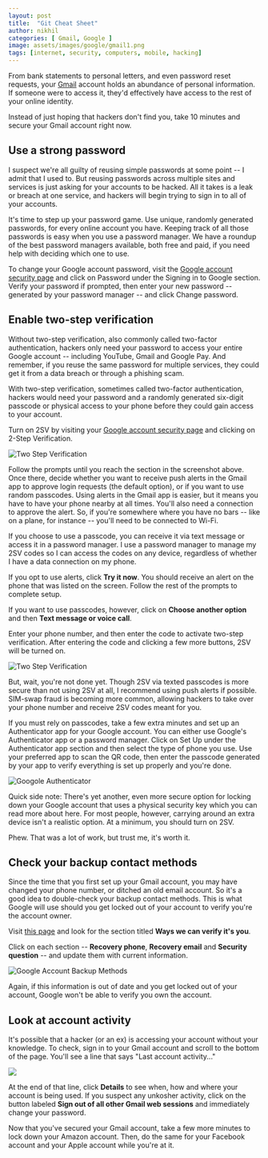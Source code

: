 ```yaml
---
layout: post
title:  "Git Cheat Sheet"
author: nikhil
categories: [ Gmail, Google ]
image: assets/images/google/gmail1.png
tags: [internet, security, computers, mobile, hacking]
---
```


From bank statements to personal letters, and even password reset requests, your <a href="https://mail.google.com/" target="_blank">Gmail</a> account holds an abundance of personal information. If someone were to access it, they'd effectively have access to the rest of your online identity.  

Instead of just hoping that hackers don't find you, take 10 minutes and secure your Gmail account right now.  

## Use a strong password
I suspect we're all guilty of reusing simple passwords at some point -- I admit that I used to. But reusing passwords across multiple sites and services is just asking for your accounts to be hacked. All it takes is a leak or breach at one service, and hackers will begin trying to sign in to all of your accounts.  

It's time to step up your password game. Use unique, randomly generated passwords, for every online account you have. Keeping track of all those passwords is easy when you use a password manager. We have a roundup of the best password managers available, both free and paid, if you need help with deciding which one to use.  

To change your Google account password, visit the <a href="https://myaccount.google.com/security" target="_blank">Google account security page</a> and click on Password under the Signing in to Google section. Verify your password if prompted, then enter your new password -- generated by your password manager -- and click Change password.

## Enable two-step verification

Without two-step verification, also commonly called two-factor authentication, hackers only need your password to access your entire Google account -- including YouTube, Gmail and Google Pay. And remember, if you reuse the same password for multiple services, they could get it from a data breach or through a phishing scam.  

With two-step verification, sometimes called two-factor authentication, hackers would need your password and a randomly generated six-digit passcode or physical access to your phone before they could gain access to your account.  

Turn on 2SV by visiting your <a href="https://myaccount.google.com/security" target="_blank">Google account security page</a> and clicking on 2-Step Verification.  

<img src="/assets/images/google/two_factor_authentication.png" alt="Two Step Verification" title="Two Step Verification" />

Follow the prompts until you reach the section in the screenshot above. Once there, decide whether you want to receive push alerts in the Gmail app to approve login requests (the default option), or if you want to use random passcodes. Using alerts in the Gmail app is easier, but it means you have to have your phone nearby at all times. You'll also need a connection to approve the alert. So, if you're somewhere where you have no bars -- like on a plane, for instance -- you'll need to be connected to Wi-Fi.  

If you choose to use a passcode, you can receive it via text message or access it in a password manager. I use a password manager to manage my 2SV codes so I can access the codes on any device, regardless of whether I have a data connection on my phone.  

If you opt to use alerts, click **Try it now**. You should receive an alert on the phone that was listed on the screen. Follow the rest of the prompts to complete setup.  

If you want to use passcodes, however, click on **Choose another option** and then **Text message or voice call**.  

Enter your phone number, and then enter the code to activate two-step verification. After entering the code and clicking a few more buttons, 2SV will be turned on.  

<img src="/assets/images/google/choose_option.png" alt="Two Step Verification" title="Two Step Verification" />

But, wait, you're not done yet. Though 2SV via texted passcodes is more secure than not using 2SV at all, I recommend using push alerts if possible. SIM-swap fraud is becoming more common, allowing hackers to take over your phone number and receive 2SV codes meant for you.  

If you must rely on passcodes, take a few extra minutes and set up an Authenticator app for your Google account. You can either use Google's Authenticator app or a password manager. Click on Set Up under the Authenticator app section and then select the type of phone you use. Use your preferred app to scan the QR code, then enter the passcode generated by your app to verify everything is set up properly and you're done.  

<img src="/assets/images/google/authenticator.png" alt="Googole Authenticator" title="Google Authenticator" />

Quick side note: There's yet another, even more secure option for locking down your Google account that uses a physical security key which you can read more about here. For most people, however, carrying around an extra device isn't a realistic option. At a minimum, you should turn on 2SV.  

Phew. That was a lot of work, but trust me, it's worth it.   

## Check your backup contact methods
Since the time that you first set up your Gmail account, you may have changed your phone number, or ditched an old email account. So it's a good idea to double-check your backup contact methods. This is what Google will use should you get locked out of your account to verify you're the account owner. 

Visit <a href="https://myaccount.google.com/u/1/security" target="_blank">this page</a> and look for the section titled **Ways we can verify it's you**.   

Click on each section -- **Recovery phone**, **Recovery email** and **Security question** -- and update them with current information. 

<img src="/assets/images/google/backup_google.png" alt="Google Account Backup Methods" title="Google Account Backup Methods"/>

Again, if this information is out of date and you get locked out of your account, Google won't be able to verify you own the account.

## Look at account activity

It's possible that a hacker (or an ex) is accessing your account without your knowledge. To check, sign in to your Gmail account and scroll to the bottom of the page. You'll see a line that says "Last account activity..." 

<img src="account_activity.jpg" />

At the end of that line, click **Details** to see when, how and where your account is being used. If you suspect any unkosher activity, click on the button labeled **Sign out of all other Gmail web sessions** and immediately change your password. 

Now that you've secured your Gmail account, take a few more minutes to lock down your Amazon account. Then, do the same for your Facebook account and your Apple account while you're at it.